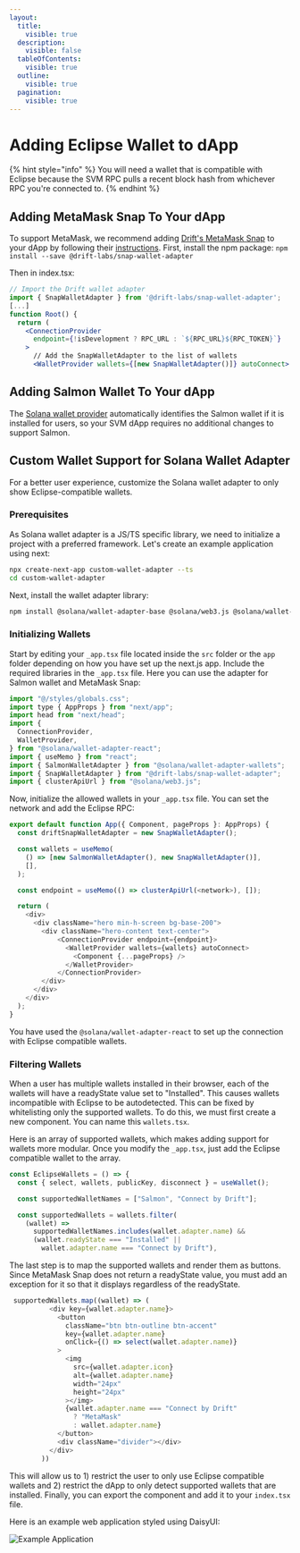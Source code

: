 ```yaml
---
layout:
  title:
    visible: true
  description:
    visible: false
  tableOfContents:
    visible: true
  outline:
    visible: true
  pagination:
    visible: true
---
```


# Adding Eclipse Wallet to dApp

{% hint style="info" %}
You will need a wallet that is compatible with Eclipse because the SVM RPC pulls a recent block hash from whichever RPC you're connected to.
{% endhint %}

## Adding MetaMask Snap To Your dApp

To support MetaMask, we recommend adding [Drift's MetaMask Snap](https://www.drift.trade/updates/connect-with-metamask) to your dApp by following their [instructions](https://www.npmjs.com/package/@drift-labs/snap-wallet-adapter). First, install the npm package: `npm install --save @drift-labs/snap-wallet-adapter`

Then in index.tsx:

```jsx
// Import the Drift wallet adapter
import { SnapWalletAdapter } from '@drift-labs/snap-wallet-adapter';
[...]
function Root() {
  return (
    <ConnectionProvider
      endpoint={!isDevelopment ? RPC_URL : `${RPC_URL}${RPC_TOKEN}`}
    >
      // Add the SnapWalletAdapter to the list of wallets
      <WalletProvider wallets={[new SnapWalletAdapter()]} autoConnect>
```

## Adding Salmon Wallet To Your dApp

The [Solana wallet provider](https://github.com/solana-labs/wallet-adapter) automatically identifies the Salmon wallet if it is installed for users, so your SVM dApp requires no additional changes to support Salmon.

## Custom Wallet Support for Solana Wallet Adapter

For a better user experience, customize the Solana wallet adapter to only show Eclipse-compatible wallets.

### Prerequisites[​](https://icarus131.github.io/devcookbook/docs/SolanaWalletAdapter#prerequisites) <a href="#prerequisites" id="prerequisites"></a>

As Solana wallet adapter is a JS/TS specific library, we need to initialize a project with a preferred framework. Let's create an example application using next:

```bash
npx create-next-app custom-wallet-adapter --ts
cd custom-wallet-adapter
```

Next, install the wallet adapter library:

```bash
npm install @solana/wallet-adapter-base @solana/web3.js @solana/wallet-adapter-react @solana/wallet-adapter-wallets
```

### Initializing Wallets[​](https://icarus131.github.io/devcookbook/docs/SolanaWalletAdapter#initializing-wallets) <a href="#initializing-wallets" id="initializing-wallets"></a>

Start by editing your `_app.tsx` file located inside the `src` folder or the `app` folder depending on how you have set up the next.js app. Include the required libraries in the `_app.tsx` file. Here you can use the adapter for Salmon wallet and MetaMask Snap:

```javascript
import "@/styles/globals.css";
import type { AppProps } from "next/app";
import head from "next/head";
import {
  ConnectionProvider,
  WalletProvider,
} from "@solana/wallet-adapter-react";
import { useMemo } from "react";
import { SalmonWalletAdapter } from "@solana/wallet-adapter-wallets";
import { SnapWalletAdapter } from "@drift-labs/snap-wallet-adapter";
import { clusterApiUrl } from "@solana/web3.js";
```

Now, initialize the allowed wallets in your `_app.tsx` file. You can set the network and add the Eclipse RPC:

```javascript
export default function App({ Component, pageProps }: AppProps) {
  const driftSnapWalletAdapter = new SnapWalletAdapter();

  const wallets = useMemo(
    () => [new SalmonWalletAdapter(), new SnapWalletAdapter()],
    [],
  );

  const endpoint = useMemo(() => clusterApiUrl(<network>), []);

  return (
    <div>
      <div className="hero min-h-screen bg-base-200">
        <div className="hero-content text-center">
            <ConnectionProvider endpoint={endpoint}>
              <WalletProvider wallets={wallets} autoConnect>
                <Component {...pageProps} />
              </WalletProvider>
            </ConnectionProvider>
        </div>
      </div>
    </div>
  );
}


```

You have used the `@solana/wallet-adapter-react` to set up the connection with Eclipse compatible wallets.&#x20;

### Filtering Wallets[​](https://icarus131.github.io/devcookbook/docs/SolanaWalletAdapter#filtering-wallets) <a href="#filtering-wallets" id="filtering-wallets"></a>

When a user has multiple wallets installed in their browser, each of the wallets will have a readyState value set to "Installed". This causes wallets incompatible with Eclipse to be autodetected. This can be fixed by whitelisting only the supported wallets. To do this, we must first create a new component. You can name this `wallets.tsx`.

Here is an array of supported wallets, which makes adding support for wallets more modular. Once you modify the `_app.tsx`, just add the Eclipse compatible wallet to the array.

```javascript
const EclipseWallets = () => {
  const { select, wallets, publicKey, disconnect } = useWallet();

  const supportedWalletNames = ["Salmon", "Connect by Drift"];

  const supportedWallets = wallets.filter(
    (wallet) =>
      supportedWalletNames.includes(wallet.adapter.name) &&
      (wallet.readyState === "Installed" ||
        wallet.adapter.name === "Connect by Drift"),
```

The last step is to map the supported wallets and render them as buttons. Since MetaMask Snap does not return a readyState value, you must add an exception for it so that it displays regardless of the readyState.

```javascript
 supportedWallets.map((wallet) => (
          <div key={wallet.adapter.name}>
            <button
              className="btn btn-outline btn-accent"
              key={wallet.adapter.name}
              onClick={() => select(wallet.adapter.name)}
            >
              <img
                src={wallet.adapter.icon}
                alt={wallet.adapter.name}
                width="24px"
                height="24px"
              ></img>
              {wallet.adapter.name === "Connect by Drift"
                ? "MetaMask"
                : wallet.adapter.name}
            </button>
            <div className="divider"></div>
          </div>
        ))
```

This will allow us to 1) restrict the user to only use Eclipse compatible wallets and 2) restrict the dApp to only detect supported wallets that are installed. Finally, you can export the component and add it to your `index.tsx` file.

Here is an example web application styled using DaisyUI:

![Example Application](https://icarus131.github.io/devcookbook/assets/images/walletadapter-83ffe06ea59029a230f8b28b6da75b94.png)

